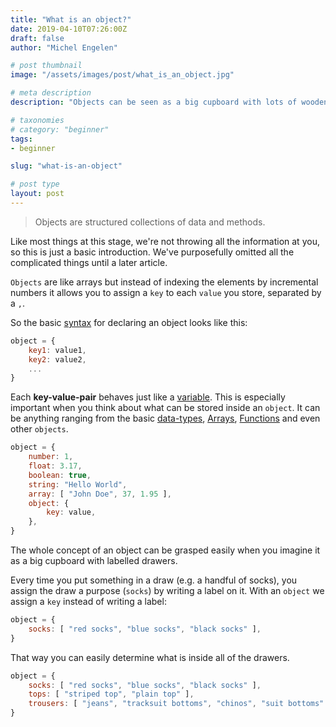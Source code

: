 ```yaml
---
title: "What is an object?"
date: 2019-04-10T07:26:00Z
draft: false
author: "Michel Engelen"

# post thumbnail
image: "/assets/images/post/what_is_an_object.jpg"

# meta description
description: "Objects can be seen as a big cupboard with lots of wooden drawers to store things in it. Learn about it in more detail here."

# taxonomies
# category: "beginner"
tags:
- beginner

slug: "what-is-an-object"

# post type
layout: post
---
```


> Objects are structured collections of data and methods.

Like most things at this stage, we're not throwing all the information at you, so this is just a basic introduction. We've purposefully omitted all the complicated things until a later article.

`Objects` are like arrays but instead of indexing the elements by incremental numbers it allows you to assign a `key` to each `value` you store, separated by a `,`.

So the basic [syntax](https://codetips.co.uk/beginner/what-is-syntax/) for declaring an object looks like this:

````js
object = {
    key1: value1,
    key2: value2,
    ...
}
````

Each **key-value-pair** behaves just like a [variable](https://codetips.co.uk/beginner/what-is-a-variable/). This is especially important when you think about what can be stored inside an `object`. It can be anything ranging from the basic [data-types](https://codetips.co.uk/beginner/what-is-a-data-type/), [Arrays](https://codetips.co.uk/beginner/what-are-arrays/), [Functions](https://codetips.co.uk/beginner/what-is-a-function/) and even other `objects`.

```js
object = {
    number: 1,
    float: 3.17,
    boolean: true,
    string: "Hello World",
    array: [ "John Doe", 37, 1.95 ],
    object: {
        key: value,
    },
}
```

The whole concept of an object can be grasped easily when you imagine it as a big cupboard with labelled drawers.

Every time you put something in a draw (e.g. a handful of socks), you assign the draw a purpose (`socks`) by writing a label on it. With an `object` we assign a `key` instead of writing a label:

```js
object = {
    socks: [ "red socks", "blue socks", "black socks" ],
}
```

That way you can easily determine what is inside all of the drawers.

```js
object = {
    socks: [ "red socks", "blue socks", "black socks" ],
    tops: [ "striped top", "plain top" ],
    trousers: [ "jeans", "tracksuit bottoms", "chinos", "suit bottoms" ]
}
```


